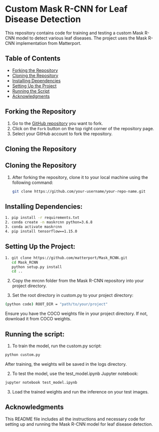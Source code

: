 # Custom Mask R-CNN for Leaf Disease Detection

This repository contains code for training and testing a custom Mask R-CNN model to detect various leaf diseases. The project uses the Mask R-CNN implementation from Matterport.

## Table of Contents
- [Forking the Repository](#forking-the-repository)
- [Cloning the Repository](#cloning-the-repository)
- [Installing Dependencies](#installing-dependencies)
- [Setting Up the Project](#setting-up-the-project)
- [Running the Script](#running-the-script)
- [Acknowledgments](#acknowledgments)

## Forking the Repository

1. Go to the [GitHub repository](https://github.com/your-repo-url) you want to fork.
2. Click on the `Fork` button on the top right corner of the repository page.
3. Select your GitHub account to fork the repository.

## Cloning the Repository

## Cloning the Repository

1. After forking the repository, clone it to your local machine using the following command:
   ```bash
   git clone https://github.com/your-username/your-repo-name.git
   ```

## Installing Dependencies:

```bash
1. pip install -r requirements.txt
2. conda create -n maskrcnn python=3.6.8
3. conda activate maskrcnn
4. pip install tensorflow==1.15.0
```
## Setting Up the Project:
```bash
1. git clone https://github.com/matterport/Mask_RCNN.git
   cd Mask_RCNN
   python setup.py install
   cd ..
```
2. Copy the mrcnn folder from the Mask R-CNN repository into your project directory.

3. Set the root directory in custom.py to your project directory:
```bash
(python code) ROOT_DIR = "path/to/your/project"
```
Ensure you have the COCO weights file in your project directory. If not, download it from COCO weights.

## Running the script:

1. To train the model, run the custom.py script:
```bash
python custom.py
```
After training, the weights will be saved in the logs directory.

2. To test the model, use the test_model.ipynb Jupyter notebook:
```bash
jupyter notebook test_model.ipynb
```
3. Load the trained weights and run the inference on your test images.

## Acknowledgments
This README file includes all the instructions and necessary code for setting up and running the Mask R-CNN model for leaf disease detection.









